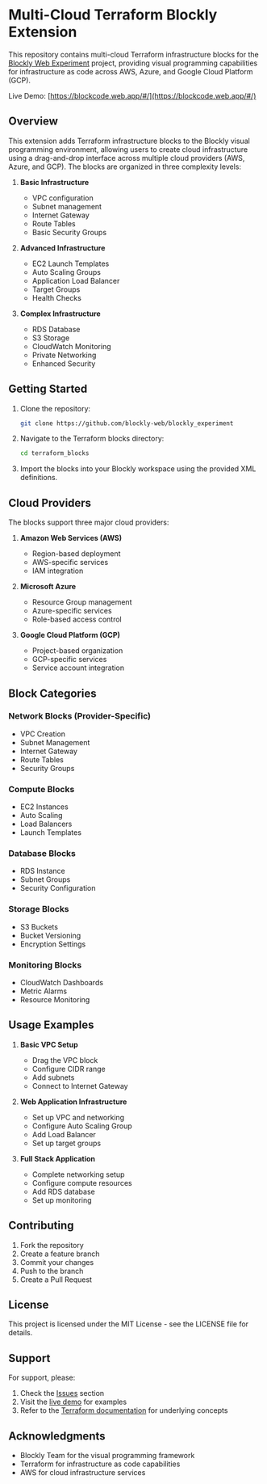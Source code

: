 # Multi-Cloud Terraform Blockly Extension

This repository contains multi-cloud Terraform infrastructure blocks for the [Blockly Web Experiment](https://github.com/blockly-web/blockly_experiment) project, providing visual programming capabilities for infrastructure as code across AWS, Azure, and Google Cloud Platform (GCP).

Live Demo: [https://blockcode.web.app/#/](https://blockcode.web.app/#/)

## Overview

This extension adds Terraform infrastructure blocks to the Blockly visual programming environment, allowing users to create cloud infrastructure using a drag-and-drop interface across multiple cloud providers (AWS, Azure, and GCP). The blocks are organized in three complexity levels:

1. **Basic Infrastructure**
   - VPC configuration
   - Subnet management
   - Internet Gateway
   - Route Tables
   - Basic Security Groups

2. **Advanced Infrastructure**
   - EC2 Launch Templates
   - Auto Scaling Groups
   - Application Load Balancer
   - Target Groups
   - Health Checks

3. **Complex Infrastructure**
   - RDS Database
   - S3 Storage
   - CloudWatch Monitoring
   - Private Networking
   - Enhanced Security

## Getting Started

1. Clone the repository:
   ```bash
   git clone https://github.com/blockly-web/blockly_experiment
   ```

2. Navigate to the Terraform blocks directory:
   ```bash
   cd terraform_blocks
   ```

3. Import the blocks into your Blockly workspace using the provided XML definitions.

## Cloud Providers

The blocks support three major cloud providers:

1. **Amazon Web Services (AWS)**
   - Region-based deployment
   - AWS-specific services
   - IAM integration

2. **Microsoft Azure**
   - Resource Group management
   - Azure-specific services
   - Role-based access control

3. **Google Cloud Platform (GCP)**
   - Project-based organization
   - GCP-specific services
   - Service account integration

## Block Categories

### Network Blocks (Provider-Specific)
- VPC Creation
- Subnet Management
- Internet Gateway
- Route Tables
- Security Groups

### Compute Blocks
- EC2 Instances
- Auto Scaling
- Load Balancers
- Launch Templates

### Database Blocks
- RDS Instance
- Subnet Groups
- Security Configuration

### Storage Blocks
- S3 Buckets
- Bucket Versioning
- Encryption Settings

### Monitoring Blocks
- CloudWatch Dashboards
- Metric Alarms
- Resource Monitoring

## Usage Examples

1. **Basic VPC Setup**
   - Drag the VPC block
   - Configure CIDR range
   - Add subnets
   - Connect to Internet Gateway

2. **Web Application Infrastructure**
   - Set up VPC and networking
   - Configure Auto Scaling Group
   - Add Load Balancer
   - Set up target groups

3. **Full Stack Application**
   - Complete networking setup
   - Configure compute resources
   - Add RDS database
   - Set up monitoring

## Contributing

1. Fork the repository
2. Create a feature branch
3. Commit your changes
4. Push to the branch
5. Create a Pull Request

## License

This project is licensed under the MIT License - see the LICENSE file for details.

## Support

For support, please:
1. Check the [Issues](https://github.com/blockly-web/blockly_experiment/issues) section
2. Visit the [live demo](https://blockcode.web.app/#/) for examples
3. Refer to the [Terraform documentation](https://www.terraform.io/docs) for underlying concepts

## Acknowledgments

- Blockly Team for the visual programming framework
- Terraform for infrastructure as code capabilities
- AWS for cloud infrastructure services
